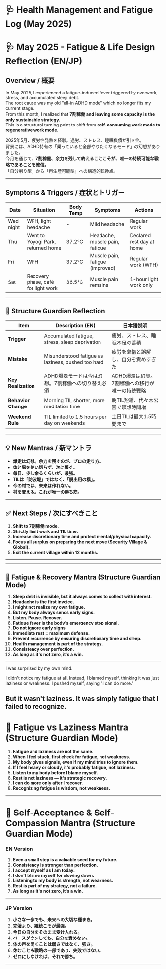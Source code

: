 # 🩺 Health Management and Fatigue Log (May 2025)
# 🩺 May 2025 - Fatigue & Life Design Reflection (EN/JP)

## Overview / 概要
In May 2025, I experienced a fatigue-induced fever triggered by overwork, stress, and accumulated sleep debt.  
The root cause was my old "all-in ADHD mode" which no longer fits my current stage.  
From this month, I realized that **7割稼働 and leaving some capacity is the only sustainable strategy.**  
This is a structural turning point to shift from **self-consuming work mode to regenerative work mode.**

2025年5月、疲労性発熱を経験。過労、ストレス、睡眠負債が引き金。  
背景には、ADHD特有の「乗っていると全部やりたくなるモード」の幻想がありました。  
今月を通じて、**7割稼働、余力を残して終えることこそが、唯一の持続可能な戦略であることを確信。**  
「自分削り型」から「再生産可能型」への構造的転換点。

---

## Symptoms & Triggers / 症状とトリガー

| Date      | Situation                         | Body Temp | Symptoms                         | Actions                        |
|-----------|-----------------------------------|-----------|----------------------------------|-------------------------------|
| Wed night | WFH, light headache               | -         | Mild headache                    | Regular work                  |
| Thu       | Went to Yoyogi Park, returned home | 37.2℃    | Headache, muscle pain, fatigue   | Declared rest day at home     |
| Fri       | WFH                               | 37.2℃    | Muscle pain, fatigue (improved)  | Regular work (WFH)            |
| Sat       | Recovery phase, café for light work | 36.5℃    | Muscle pain remains              | 1-hour light work only        |

---

## 🧠 Structure Guardian Reflection

| Item              | Description (EN)                                  | 日本語説明                                         |
|-------------------|----------------------------------------------------|--------------------------------------------------|
| **Trigger**       | Accumulated fatigue, stress, sleep deprivation     | 疲労、ストレス、睡眠不足の蓄積                         |
| **Mistake**       | Misunderstood fatigue as laziness, pushed too hard | 疲労を怠惰と誤解し、自分を責めすぎた                   |
| **Key Realization** | ADHD爆走モードは今は幻想。7割稼働への切り替え必須        | ADHD爆走は幻想。7割稼働への移行が唯一の持続戦略            |
| **Behavior Change** | Morning TIL shorter, more meditation time         | 朝TIL短縮、代々木公園で瞑想時間増                       |
| **Weekend Rule**  | TIL limited to 1.5 hours per day on weekends       | 土日TILは最大1.5時間まで                             |

---

## 💡 New Mantras / 新マントラ

- **爆走は幻想。余力を残すのが、プロの走り方。**
- **体と脳を使い切らず、次に繋ぐ。**
- **毎日、少し余るくらいが、最強。**
- **TILは「防波堤」ではなく、「脱出用の橋」。**
- **今の村では、未来は作れない。**
- **村を変える。これが唯一の勝ち筋。**

---

## ✅ Next Steps / 次にすべきこと

1. **Shift to 7割稼働 mode.**
2. **Strictly limit work and TIL time.**
3. **Increase discretionary time and protect mental/physical capacity.**
4. **Focus all surplus on preparing the next move (Security Village & Global).**
5. **Exit the current village within 12 months.**

---


---

## 🧠 Fatigue & Recovery Mantra (Structure Guardian Mode)

1. **Sleep debt is invisible, but it always comes to collect with interest.**
2. **Headache is the first invoice.**
3. **I might not realize my own fatigue.**
4. **But my body always sends early signs.**
5. **Listen. Pause. Recover.**
6. **Fatigue fever is the body's emergency stop signal.**
7. **Do not ignore early signs.**
8. **Immediate rest = maximum defense.**
9. **Prevent recurrence by ensuring discretionary time and sleep.**
10. **Health management is part of the strategy.**
11. **Consistency over perfection.**
12. **As long as it's not zero, it's a win.**

---
I was surprised by my own mind.

I didn't notice my fatigue at all.
Instead, I blamed myself, thinking it was just laziness or weakness.
I pushed myself, saying "I can do more."

But it wasn't laziness.
It was simply fatigue that I failed to recognize.
---

# 🧠 Fatigue vs Laziness Mantra (Structure Guardian Mode)

1. **Fatigue and laziness are not the same.**
2. **When I feel stuck, first check for fatigue, not weakness.**
3. **My body gives signals, even if my mind tries to ignore them.**
4. **If I feel heavy or cloudy, it's probably fatigue, not laziness.**
5. **Listen to my body before I blame myself.**
6. **Rest is not laziness — it's strategic recovery.**
7. **I can do more only after I recover.**
8. **Recognizing fatigue is wisdom, not weakness.**

---

# 🧠 Self-Acceptance & Self-Compassion Mantra (Structure Guardian Mode)

### EN Version

1. **Even a small step is a valuable seed for my future.**
2. **Consistency is stronger than perfection.**
3. **I accept myself as I am today.**
4. **I don't blame myself for slowing down.**
5. **Listening to my body is strength, not weakness.**
6. **Rest is part of my strategy, not a failure.**
7. **As long as it's not zero, it's a win.**

---

### JP Version

1. **小さな一歩でも、未来への大切な種まき。**
2. **完璧より、継続こそが最強。**
3. **今日の自分をそのまま受け入れる。**
4. **ペースダウンしても、自分を責めない。**
5. **体の声を聞くことは弱さではなく、強さ。**
6. **休むことも戦略の一部であり、失敗ではない。**
7. **ゼロにしなければ、それで勝ち。**

---

